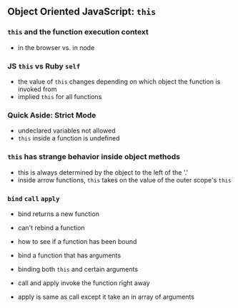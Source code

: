 ## Object Oriented JavaScript: `this`

### `this` and the function execution context
- in the browser vs. in node

### JS `this` vs Ruby `self`
- the value of `this` changes depending on which object the function is invoked from
- implied `this` for all functions

### Quick Aside: Strict Mode
- undeclared variables not allowed
- `this` inside a function is undefined

### `this` has strange behavior inside object methods
- this is always determined by the object to the left of the '.'
- inside arrow functions, `this` takes on the value of the outer scope's `this`

### `bind` `call` `apply`

- bind returns a new function
- can't rebind a function
- how to see if a function has been bound
- bind a function that has arguments
 - binding both `this` and certain arguments

- call and apply invoke the function right away
- apply is same as call except it take an in array of arguments
